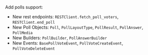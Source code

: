 Add polls support:
  - New rest endpoints: `RESTClient.fetch_poll_voters`, `RESTClient.end_poll`
  - New Poll Objects: `Poll`, `PollLayoutType`, `PollResult`, `PollAnswer`, `PollMedia`
  - New Builders: `PollBuilder`, `PollAnswerBuilder`
  - New Events: `BasePollVoteEvent`, `PollVoteCreateEvent`, `PollVoteDeleteEvent`
